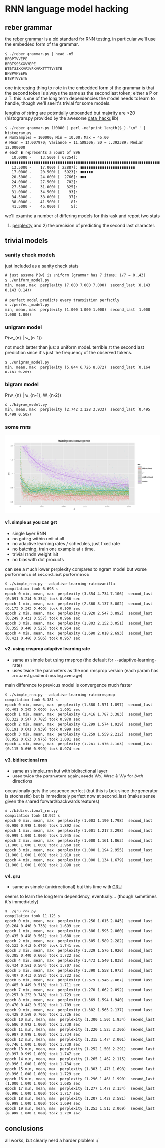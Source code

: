 # RNN language model hacking

## reber grammar

the [reber grammar](http://www.willamette.edu/~gorr/classes/cs449/reber.html) is a old standard 
for RNN testing. in particular we'll use the embedded form of the grammar.

```
$ ./reber_grammar.py | head -n5 
BPBPTVVEPE
BPBTSSSXXVVEPE
BTBTSSXXVPXVPXVPXTTTTVVETE
BPBPVPSEPE
BTBPTVVETE
```

one interesting thing to note in the embedded form of the grammar is that the second token is
always the same as the second last token; either a P or a T. this is one of the long term dependencies the
model needs to learn to handle, though we'll see it's trivial for some models.

lengths of string are potentially unbounded but majority are <20
(histogram.py provided by the awesome [data_hacks](https://github.com/bitly/data_hacks) lib)

```
$ ./reber_grammar.py 100000 | perl -ne'print length($_)."\n";' | histogram.py
# NumSamples = 100000; Min = 10.00; Max = 45.00
# Mean = 13.007970; Variance = 11.508306; SD = 3.392389; Median 12.000000
# each ∎ represents a count of 896
   10.0000 -    13.5000 [ 67254]: ∎∎∎∎∎∎∎∎∎∎∎∎∎∎∎∎∎∎∎∎∎∎∎∎∎∎∎∎∎∎∎∎∎∎∎∎∎∎∎∎∎∎∎∎∎∎∎∎∎∎∎∎∎∎∎∎∎∎∎∎∎∎∎∎∎∎∎∎∎∎∎∎∎∎∎
   13.5000 -    17.0000 [ 22887]: ∎∎∎∎∎∎∎∎∎∎∎∎∎∎∎∎∎∎∎∎∎∎∎∎∎
   17.0000 -    20.5000 [  5923]: ∎∎∎∎∎∎
   20.5000 -    24.0000 [  2766]: ∎∎∎
   24.0000 -    27.5000 [   702]: 
   27.5000 -    31.0000 [   325]: 
   31.0000 -    34.5000 [    93]: 
   34.5000 -    38.0000 [    37]: 
   38.0000 -    41.5000 [     8]: 
   41.5000 -    45.0000 [     5]: 
```

we'll examine a number of differing models for this task and report two stats
1) [perplexity](http://en.wikipedia.org/wiki/Perplexity#Perplexity_per_word)
and 2) the precision of predicting the second last character.

## trivial models

### sanity check models

just included as a sanity check stats

```
# just assume P(w) is uniform (grammar has 7 items; 1/7 = 0.143)
$ ./uniform_model.py
min, mean, max  perplexity (7.000 7.000 7.000)  second_last (0.143 0.143 0.143)

# perfect model predicts every transistion perfectly
$ ./perfect_model.py
min, mean, max  perplexity (1.000 1.000 1.000)  second_last (1.000 1.000 1.000)
```

### unigram model

P(w_{n} | w_{n-1})

not much better than just a uniform model. 
terrible at the second last prediction since it's just the frequency of the observed tokens.

```
$ ./unigram_model.py
min, mean, max  perplexity (5.844 6.726 8.072)  second_last (0.164 0.181 0.209)
```

### bigram model

P(w_{n} | w_{n-1}, W_{n-2})

```
$ ./bigram_model.py
min, mean, max  perplexity (2.742 3.128 3.933)  second_last (0.495 0.499 0.505)
```

### some rnns

![cost](cost.png?raw=true "cost")

#### v1. simple as you can get

* single layer RNN
* no gating within unit at all
* no adaptive learning rates / schedules, just fixed rate
* no batching, train one example at a time.
* trivial randn weight init
* no bias with dot products

can see a much lower perplexity compares to ngram model but worse performance at second_last
performance

```
$ ./simple_rnn.py --adaptive-learning-rate=vanilla
compilation took 6.698 s
epoch 0 min, mean, max  perplexity (3.354 4.734 7.106)  second_last (0.091 0.234 0.354) took 0.986 sec
epoch 1 min, mean, max  perplexity (2.360 3.137 5.002)  second_last (0.175 0.343 0.466) took 0.950 sec
epoch 2 min, mean, max  perplexity (1.920 2.547 3.892)  second_last (0.249 0.421 0.557) took 0.966 sec
epoch 3 min, mean, max  perplexity (1.803 2.152 3.051)  second_last (0.355 0.440 0.525) took 0.954 sec
epoch 4 min, mean, max  perplexity (1.690 2.018 2.693)  second_last (0.421 0.466 0.506) took 0.957 sec
```

#### v2. using rmsprop adaptive learning rate

* same as simple but using rmsprop (the default for --adaptive-learning-rate)
* uses twice the parameters as the non rmsprop version (each param has a stored gradient moving average)

main difference to previous model is convergence much faster

```
$ ./simple_rnn.py --adaptive-learning-rate=rmsprop
compilation took 6.381 s
epoch 0 min, mean, max  perplexity (1.380 1.571 1.897)  second_last (0.401 0.505 0.600) took 1.001 sec
epoch 1 min, mean, max  perplexity (1.416 1.787 3.383)  second_last (0.322 0.507 0.782) took 0.978 sec
epoch 2 min, mean, max  perplexity (1.299 1.574 1.929)  second_last (0.191 0.601 0.939) took 0.999 sec
epoch 3 min, mean, max  perplexity (1.259 1.559 2.212)  second_last (0.052 0.653 0.976) took 1.001 sec
epoch 4 min, mean, max  perplexity (1.281 1.576 2.103)  second_last (0.115 0.696 0.999) took 0.974 sec
```

#### v3. bidirectional rnn

* same as simple_rnn but with bidirectional layer
* uses twice the parameters again; needs Wx, Wrec & Wy for _both_ directions

occasionally gets the sequence perfect (but this is luck since the generator is stochastic) but is
immediately perfect now at second_last (makes sense given the shared forward/backwards features)

```
$ ./bidirectional_rnn.py
compilation took 18.921 s
epoch 0 min, mean, max  perplexity (1.003 1.190 1.798)  second_last (0.980 0.998 1.000) took 1.892 sec
epoch 1 min, mean, max  perplexity (1.001 1.217 2.298)  second_last (0.999 1.000 1.000) took 1.945 sec
epoch 2 min, mean, max  perplexity (1.000 1.161 1.863)  second_last (1.000 1.000 1.000) took 1.960 sec
epoch 3 min, mean, max  perplexity (1.000 1.194 2.955)  second_last (1.000 1.000 1.000) took 1.910 sec
epoch 4 min, mean, max  perplexity (1.000 1.134 1.679)  second_last (1.000 1.000 1.000) took 1.898 sec
```

#### v4. gru

* same as simple (unidirectional) but this time with [GRU](http://arxiv.org/abs/1502.02367)

seems to learn the long term dependency, eventually... (though sometimes it's immediately)

```
$ ./gru_rnn.py
compilation took 11.123 s
epoch 0 min, mean, max  perplexity (1.256 1.615 2.045)  second_last (0.264 0.498 0.733) took 1.699 sec
epoch 1 min, mean, max  perplexity (1.386 1.595 2.060)  second_last (0.435 0.458 0.561) took 1.688 sec
epoch 2 min, mean, max  perplexity (1.305 1.589 2.282)  second_last (0.323 0.412 0.676) took 1.741 sec
epoch 3 min, mean, max  perplexity (1.329 1.576 1.920)  second_last (0.385 0.400 0.605) took 1.722 sec
epoch 4 min, mean, max  perplexity (1.473 1.540 1.838)  second_last (0.434 0.561 0.564) took 1.707 sec
epoch 5 min, mean, max  perplexity (1.390 1.558 1.972)  second_last (0.407 0.413 0.592) took 1.722 sec
epoch 6 min, mean, max  perplexity (1.379 1.546 2.067)  second_last (0.485 0.489 0.513) took 1.711 sec
epoch 7 min, mean, max  perplexity (1.270 1.662 2.092)  second_last (0.257 0.272 0.743) took 1.723 sec
epoch 8 min, mean, max  perplexity (1.369 1.594 1.940)  second_last (0.470 0.482 0.528) took 1.709 sec
epoch 9 min, mean, max  perplexity (1.382 1.565 2.137)  second_last (0.428 0.569 0.706) took 1.726 sec
epoch 10 min, mean, max  perplexity (1.300 1.505 1.934)  second_last (0.686 0.992 1.000) took 1.738 sec
epoch 11 min, mean, max  perplexity (1.220 1.527 2.306)  second_last (0.987 0.998 1.000) took 1.734 sec
epoch 12 min, mean, max  perplexity (1.315 1.474 2.001)  second_last (0.746 1.000 1.000) took 1.730 sec
epoch 13 min, mean, max  perplexity (1.252 1.508 2.291)  second_last (0.997 0.999 1.000) took 1.747 sec
epoch 14 min, mean, max  perplexity (1.265 1.462 2.115)  second_last (0.996 1.000 1.000) took 1.734 sec
epoch 15 min, mean, max  perplexity (1.303 1.476 1.698)  second_last (0.996 1.000 1.000) took 1.729 sec
epoch 16 min, mean, max  perplexity (1.296 1.466 1.990)  second_last (1.000 1.000 1.000) took 1.685 sec
epoch 17 min, mean, max  perplexity (1.277 1.478 2.134)  second_last (0.996 1.000 1.000) took 1.717 sec
epoch 18 min, mean, max  perplexity (1.207 1.429 2.581)  second_last (0.999 1.000 1.000) took 1.694 sec
epoch 19 min, mean, max  perplexity (1.253 1.512 2.069)  second_last (0.999 1.000 1.000) took 1.720 sec
```

## conclusions

all works, but clearly need a harder problem :/
